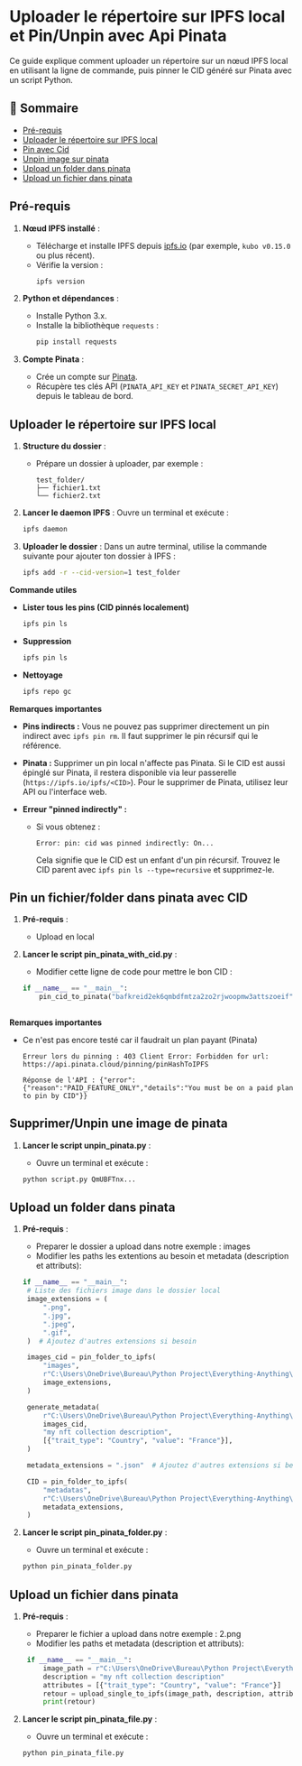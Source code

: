 # Uploader le répertoire sur IPFS local et Pin/Unpin avec Api Pinata

Ce guide explique comment uploader un répertoire sur un nœud IPFS local en utilisant la ligne de commande, puis pinner le CID généré sur Pinata avec un script Python.

## 📌 Sommaire
- [Pré-requis](#pré-requis)
- [Uploader le répertoire sur IPFS local](#uploader-le-répertoire-sur-ipfs-local)
- [Pin avec Cid](#pin-un-fichierfolder-dans-pinata-avec-cid)
- [Unpin image sur pinata](#supprimerunpin-une-image-de-pinata)
- [Upload un folder dans pinata](#upload-un-folder-dans-pinata)
- [Upload un fichier dans pinata](#upload-un-fichier-dans-pinata)

## Pré-requis

1. **Nœud IPFS installé** :
   - Télécharge et installe IPFS depuis [ipfs.io](https://docs.ipfs.io/install/command-line/#install-official-binary-distributions) (par exemple, `kubo v0.15.0` ou plus récent).
   - Vérifie la version :
     ```bash
     ipfs version
     ```

2. **Python et dépendances** :
   - Installe Python 3.x.
   - Installe la bibliothèque `requests` :
     ```bash
     pip install requests
     ```
3. **Compte Pinata** :
   - Crée un compte sur [Pinata](https://pinata.cloud).
   - Récupère tes clés API (`PINATA_API_KEY` et `PINATA_SECRET_API_KEY`) depuis le tableau de bord.


## Uploader le répertoire sur IPFS local

1. **Structure du dossier** :
   - Prépare un dossier à uploader, par exemple :
     ```
     test_folder/
     ├── fichier1.txt
     └── fichier2.txt
     ```
2. **Lancer le daemon IPFS** :
   Ouvre un terminal et exécute :
   ```bash
   ipfs daemon
   ```

3. **Uploader le dossier** :
   Dans un autre terminal, utilise la commande suivante pour ajouter ton dossier à IPFS :
   ```bash
   ipfs add -r --cid-version=1 test_folder
   ```

**Commande utiles** 

- **Lister tous les pins (CID pinnés localement)** 
    ```bash
    ipfs pin ls
    ```

- **Suppression** 
    ```bash
    ipfs pin ls
    ```
        
- **Nettoyage**
    ```bash
    ipfs repo gc
    ```

**Remarques importantes**

- **Pins indirects :** Vous ne pouvez pas supprimer directement un pin indirect avec `ipfs pin rm`. Il faut supprimer le pin récursif qui le référence.

- **Pinata :** Supprimer un pin local n'affecte pas Pinata. Si le CID est aussi épinglé sur Pinata, il restera disponible via leur passerelle (`https://ipfs.io/ipfs/<CID>`). Pour le supprimer de Pinata, utilisez leur API ou l'interface web.

- **Erreur "pinned indirectly" :**
  - Si vous obtenez :
    ```
    Error: pin: cid was pinned indirectly: On...
    ```
    Cela signifie que le CID est un enfant d'un pin récursif. Trouvez le CID parent avec `ipfs pin ls --type=recursive` et supprimez-le.


## Pin un fichier/folder dans pinata avec CID 

1. **Pré-requis** :
   - Upload en local

2. **Lancer le script pin_pinata_with_cid.py** :
   - Modifier cette ligne de code pour mettre le bon CID :
    ```python
    if __name__ == "__main__":
        pin_cid_to_pinata("bafkreid2ek6qmbdfmtza2zo2rjwoopmw3attszoeif")
        
**Remarques importantes**

- Ce n'est pas encore testé car il faudrait un plan payant (Pinata)
    ```
    Erreur lors du pinning : 403 Client Error: Forbidden for url: https://api.pinata.cloud/pinning/pinHashToIPFS

    Réponse de l'API : {"error":{"reason":"PAID_FEATURE_ONLY","details":"You must be on a paid plan to pin by CID"}}
    ```

## Supprimer/Unpin une image de pinata 

1. **Lancer le script unpin_pinata.py** :

   - Ouvre un terminal et exécute :
   ```bash
   python script.py QmUBFTnx...

## Upload un folder dans pinata 

1. **Pré-requis** :
   - Preparer le dossier a upload dans notre exemple : images
   - Modifier les paths les extentions au besoin et metadata (description et attributs):
   ```python
   if __name__ == "__main__":
    # Liste des fichiers image dans le dossier local
    image_extensions = (
        ".png",
        ".jpg",
        ".jpeg",
        ".gif",
    )  # Ajoutez d'autres extensions si besoin

    images_cid = pin_folder_to_ipfs(
        "images",
        r"C:\Users\OneDrive\Bureau\Python Project\Everything-Anything\IPFS\images",
        image_extensions,
    )

    generate_metadata(
        r"C:\Users\OneDrive\Bureau\Python Project\Everything-Anything\IPFS\images",
        images_cid,
        "my nft collection description",
        [{"trait_type": "Country", "value": "France"}],
    )

    metadata_extensions = ".json"  # Ajoutez d'autres extensions si besoin

    CID = pin_folder_to_ipfs(
        "metadatas",
        r"C:\Users\OneDrive\Bureau\Python Project\Everything-Anything\IPFS\metadata",
        metadata_extensions,
    )

2. **Lancer le script pin_pinata_folder.py** :

   - Ouvre un terminal et exécute :
   ```bash
   python pin_pinata_folder.py 

## Upload un fichier dans pinata 

1. **Pré-requis** :
   - Preparer le fichier a upload dans notre exemple : 2.png
   - Modifier les paths et metadata (description et attributs):
   ```python
    if __name__ == "__main__":
        image_path = r"C:\Users\OneDrive\Bureau\Python Project\Everything-Anything\IPFS\images\2.png"
        description = "my nft collection description"
        attributes = [{"trait_type": "Country", "value": "France"}]
        retour = upload_single_to_ipfs(image_path, description, attributes)
        print(retour)


2. **Lancer le script pin_pinata_file.py** :

   - Ouvre un terminal et exécute :
   ```bash
   python pin_pinata_file.py 